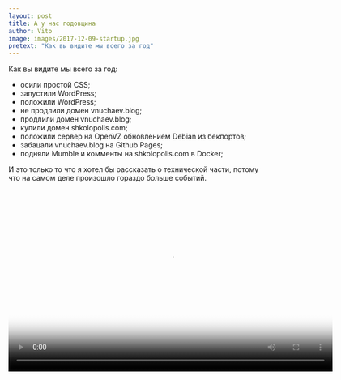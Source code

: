 ```yaml
---
layout: post
title: А у нас годовщина
author: Vito
image: images/2017-12-09-startup.jpg
pretext: "Как вы видите мы всего за год"
---
```

Как вы видите мы всего за год:
  - осили простой CSS;
  - запустили WordPress;
  - положили WordPress;
  - не продлили домен vnuchaev.blog;
  - продлили домен vnuchaev.blog;
  - купили домен shkolopolis.com;
  - положили сервер на OpenVZ обновлением Debian из бекпортов;
  - забацали vnuchaev.blog на Github Pages;
  - подняли Mumble и комменты на shkolopolis.com в Docker;

И это только то что я хотел бы рассказать о технической части, потому что на
самом деле произошло гораздо больше событий.

<video width="640" height="360" preload="metadata" controls poster="/image/2017-12-09-startup.jpg">
  <source src="/video/2018-12-09-video.mp4" type="video/mp4">
  Тег video не поддерживается вашим браузером.
  <a href="/video/2018-12-09-video.mp4">Скачать видео</a>
</video>
